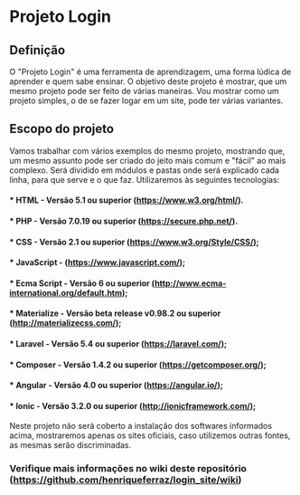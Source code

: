 # Projeto Login

## Definição

O "Projeto Login" é uma ferramenta de aprendizagem, uma forma lúdica de aprender e quem sabe ensinar. O objetivo deste projeto é mostrar, que um mesmo projeto pode ser feito de várias maneiras. Vou mostrar como um projeto simples, o de se fazer logar em um site, pode ter várias variantes.

## Escopo do projeto

Vamos trabalhar com vários exemplos do mesmo projeto, mostrando que, um mesmo assunto pode ser criado do jeito mais comum e "fácil" ao mais complexo. Será dividido em módulos e pastas onde será explicado cada linha, para que serve e o que faz.
Utilizaremos às seguintes tecnologias:
####    * HTML - Versão 5.1 ou superior (https://www.w3.org/html/).
####    * PHP - Versão 7.0.19 ou superior (https://secure.php.net/).
####    * CSS - Versão 2.1 ou superior (https://www.w3.org/Style/CSS/);
####    * JavaScript - (https://www.javascript.com/);
####    * Ecma Script - Versão 6 ou superior (http://www.ecma-international.org/default.htm);
####    * Materialize - Versão beta release v0.98.2 ou superior (http://materializecss.com/);
####    * Laravel - Versão 5.4 ou superior (https://laravel.com/);
####    * Composer - Versão 1.4.2 ou superior (https://getcomposer.org/);
####    * Angular - Versão 4.0 ou superior (https://angular.io/);
####    * Ionic - Versão 3.2.0 ou superior (http://ionicframework.com/);

Neste projeto não será coberto a instalação dos softwares informados acima, mostraremos apenas os sites oficiais, caso utilizemos outras fontes, as mesmas serão discriminadas.

### Verifique mais informações no wiki deste repositório (https://github.com/henriqueferraz/login_site/wiki)
